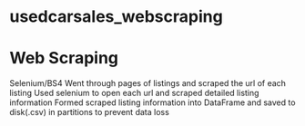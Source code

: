# usedcarsales_webscraping

# Web Scraping
Selenium/BS4
Went through pages of listings and scraped the url of each listing
Used selenium to open each url and scraped detailed listing information
Formed scraped listing information into DataFrame and saved to disk(.csv) in partitions to prevent data loss
